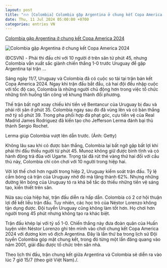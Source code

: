 ```yaml
---
layout: post
title: "🔥🔥 [Colombia] Colombia gặp Argentina ở chung kết Copa America 2024"
date: Thu, 11 Jul 2024 05:00:00 +0700
categories: entries VN
---
```

[Colombia gặp Argentina ở chung kết Copa America 2024](https://dangcongsan.vn/the-thao/colombia-gap-argentina-o-chung-ket-copa-america-2024-672203.html)

![Colombia gặp Argentina ở chung kết Copa America 2024](https://file1.dangcongsan.vn/data/0/images/2024/07/11/upload_2676/untitled345348603486093480956.png?w=400)

(ĐCSVN) - Phải thi đấu chỉ với 10 người ở trên sân từ phút 45, nhưng Colombia vẫn xuất sắc giành chiến thắng 1-0 trước Uruguay để gặp Argentina tại trận ...

Sáng ngày 11/7, Uruguay và Colombia đã có cuộc so tài tại trận bán kết Copa America 2024. Ngay khi trận đấu bắt đầu, cả hai đội đều nhập cuộc với tốc độ cao, Colombia là những người chủ động hơn trong việc tổ chức những tình huống tấn công về khung thành đối phương.

Thế trận bất ngờ xoay chiều khi tiền vệ Bentancur của Uruguay bị đau và phải rời sân ở phút 35. Colombia ngay sau đó đã vùng lên và có bàn thắng mở tỷ số phút 39. Trong pha phối hợp đá phạt góc, cựu tiền vệ của Real Madrid James Rodriguez đã kiến tạo cho Jefferson Lerma đánh bại thủ thành Sergio Rochet.

Lerma giúp Colombia vượt lên dẫn trước. (Ảnh: Getty)



Không lâu sau khi có được bàn thắng, Colombia lại bất ngờ gặp bất lợi khi phải thi đấu thiếu người từ phút 45. Munoz không giữ được bình tĩnh và có hành động trả đũa với Ugarte. Trọng tài đã rút thẻ vàng thứ hai đối với cầu thủ này, Colombia chỉ còn chơi với 10 người trong hiệp hai.

Với lợi thế chơi hơn người trong hiệp 2, Uruguay kiểm soát trận đấu. Tỷ lệ cầm bóng cả trận của Uruguay nhờ đó mà tăng thành 62%. Nhưng những đường lên bóng của Uruguay tỏ ra khá bế tắc do thiếu những tiền vệ sáng tạo, kiến thiết trên sân.

Nửa sau của hiệp hai, trận đấu diễn ra hấp dẫn. Colombia có 2 cơ hội thuận lợi để kết liễu trận đấu. Tuy nhiên, các học trò của Néstor Lorenzo không tận dụng được. Đội tuyển Uruguay cũng không làm tốt hơn. Họ chơi hơn người trong 45 phút nhưng không tạo ra khác biệt.

Trận đấu khép lại với tỷ số 1-0. Chiến thắng này đưa đoàn quân của Huấn luyện viên Néstor Lorenzo ghi tên mình vào chơi chung kết Copa America 2024 với đương kim vô địch Argentina. Đây là lần thứ ba trong lịch sử Đội tuyển Colombia góp mặt chung kết, trong đó từng một lần đăng quang vào năm 2001, giải đấu được tổ chức trên sân nhà.

Theo lịch thi đấu, trận chung kết giữa Argentina và Colombia sẽ diễn ra vào lúc 7 giờ 15/7 (theo giờ Việt Nam)./.

